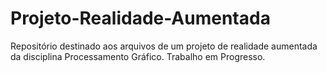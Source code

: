 # Projeto-Realidade-Aumentada
Repositório destinado aos arquivos de um projeto de realidade aumentada da disciplina Processamento Gráfico. Trabalho em Progresso.
